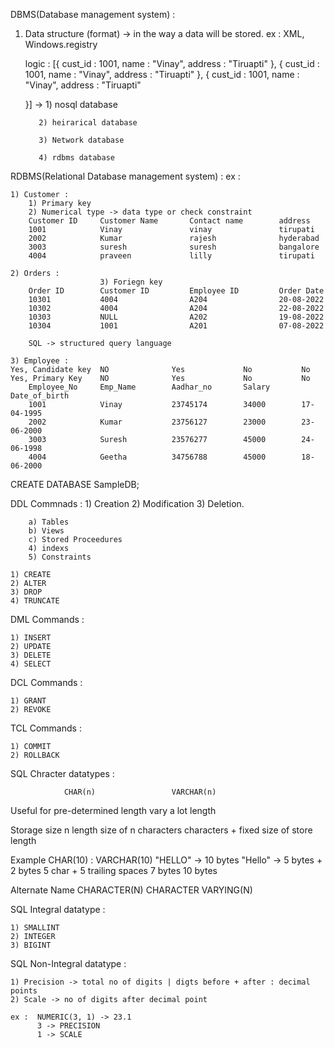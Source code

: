 
DBMS(Database management system) : 
1) Data structure (format) -> in the way a data will be stored.
    ex : XML, Windows.registry

    logic : [{
        cust_id : 1001,
        name : "Vinay",
        address : "Tiruapti"
    },
    {
        cust_id : 1001,
        name : "Vinay",
        address : "Tiruapti"
    },
    {
        cust_id : 1001,
        name : "Vinay",
        address : "Tiruapti"

    }] -> 1) nosql database

          2) heirarical database

          3) Network database 

          4) rdbms database 

RDBMS(Relational Database management system) : 
    ex : 

    1) Customer : 
        1) Primary key
        2) Numerical type -> data type or check constraint
        Customer ID     Customer Name       Contact name        address
        1001            Vinay               vinay               tirupati
        2002            Kumar               rajesh              hyderabad
        3003            suresh              suresh              bangalore
        4004            praveen             lilly               tirupati

    2) Orders : 
                        3) Foriegn key
        Order ID        Customer ID         Employee ID         Order Date
        10301           4004                A204                20-08-2022
        10302           4004                A204                22-08-2022
        10303           NULL                A202                19-08-2022
        10304           1001                A201                07-08-2022

        SQL -> structured query language

    3) Employee :
    Yes, Candidate key  NO              Yes             No           No
    Yes, Primary Key    NO              Yes             No           No
        Employee_No     Emp_Name        Aadhar_no       Salary       Date_of_birth 
        1001            Vinay           23745174        34000        17-04-1995
        2002            Kumar           23756127        23000        23-06-2000         
        3003            Suresh          23576277        45000        24-06-1998
        4004            Geetha          34756788        45000        18-06-2000

CREATE DATABASE SampleDB;

DDL Commnads : 
    1) Creation
    2) Modification
    3) Deletion.

        a) Tables
        b) Views
        c) Stored Proceedures
        4) indexs
        5) Constraints
    
    1) CREATE
    2) ALTER
    3) DROP
    4) TRUNCATE

DML Commands : 

    1) INSERT
    2) UPDATE
    3) DELETE
    4) SELECT

DCL Commands : 

    1) GRANT
    2) REVOKE

TCL Commands : 

    1) COMMIT
    2) ROLLBACK

SQL Chracter datatypes : 


                CHAR(n)                 VARCHAR(n)

Useful for      pre-determined          length vary a lot
                length

Storage size    n length                size of n characters
                characters                      +
                                        fixed size of store length

Example         CHAR(10) :              VARCHAR(10)
                "HELLO" -> 10 bytes     "Hello" -> 5 bytes + 2 bytes
            5 char + 5 trailing spaces  7 bytes
                10 bytes

Alternate Name  CHARACTER(N)            CHARACTER VARYING(N)

SQL Integral datatype :

    1) SMALLINT
    2) INTEGER
    3) BIGINT

SQL Non-Integral datatype : 

    1) Precision -> total no of digits | digts before + after : decimal points
    2) Scale -> no of digits after decimal point

    ex :  NUMERIC(3, 1) -> 23.1
          3 -> PRECISION
          1 -> SCALE
